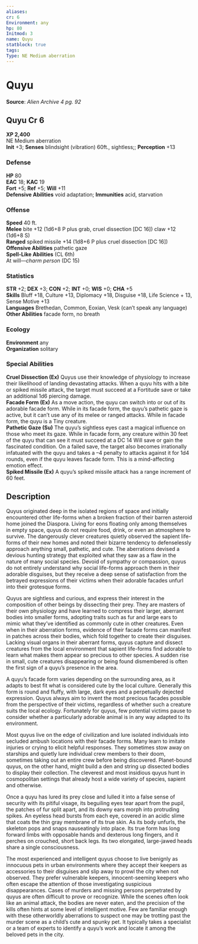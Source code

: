 ```yaml
---
aliases: 
cr: 6
Environment: any
hp: 80
Initmod: 3
name: Quyu
statblock: true
tags: 
Type: NE Medium aberration
---
```


# Quyu

**Source**:  _Alien Archive 4 pg. 92_

## Quyu Cr 6

**XP 2,400**  
NE Medium aberration  
**Init** +3; **Senses** blindsight (vibration) 60ft., sightless;; **Perception** +13  

### Defense

**HP** 80  
**EAC** 18; **KAC** 19  
**Fort** +5; **Ref** +5; **Will** +11  
**Defensive Abilities** void adaptation; **Immunities** acid, starvation  

### Offense

**Speed** 40 ft.  
**Melee** bite +12 (1d6+8 P plus grab, cruel dissection \[DC 16\]) claw +12 (1d6+8 S)  
**Ranged** spiked missile +14 (1d8+6 P plus cruel dissection \[DC 16\])  
**Offensive Abilities** pathetic gaze  
**Spell-Like Abilities** (CL 6th)  
At will—_charm person_ (DC 15)

### Statistics

**STR** +2; **DEX** +3; **CON** +2; **INT** +0; **WIS** +0; **CHA** +5  
**Skills** Bluff +18, Culture +13, Diplomacy +18, Disguise +18, Life Science + 13, Sense Motive +13  
**Languages** Brethedan, Common, Eoxian, Vesk (can’t speak any language)  
**Other Abilities** facade form, no breath

### Ecology

**Environment** any  
**Organization** solitary

### Special Abilities

**Cruel Dissection (Ex)** Quyus use their knowledge of physiology to increase their likelihood of landing devastating attacks. When a quyu hits with a bite or spiked missile attack, the target must succeed at a Fortitude save or take an additional 1d6 piercing damage.  
**Facade Form (Ex)** As a move action, the quyu can switch into or out of its adorable facade form. While in its facade form, the quyu’s pathetic gaze is active, but it can’t use any of its melee or ranged attacks. While in facade form, the quyu is a Tiny creature.  
**Pathetic Gaze (Su)** The quyu’s sightless eyes cast a magical influence on those who meet its gaze. While in facade form, any creature within 30 feet of the quyu that can see it must succeed at a DC 14 Will save or gain the fascinated condition. On a failed save, the target also becomes irrationally infatuated with the quyu and takes a –4 penalty to attacks against it for 1d4 rounds, even if the quyu leaves facade form. This is a mind-affecting emotion effect.  
**Spiked Missile (Ex)** A quyu’s spiked missile attack has a range increment of 60 feet.

## Description

Quyus originated deep in the isolated regions of space and initially encountered other life-forms when a broken fraction of their barren asteroid home joined the Diaspora. Living for eons floating only among themselves in empty space, quyus do not require food, drink, or even an atmosphere to survive. The dangerously clever creatures quietly observed the sapient life-forms of their new homes and noted their bizarre tendency to defenselessly approach anything small, pathetic, and cute. The aberrations devised a devious hunting strategy that exploited what they saw as a flaw in the nature of many social species. Devoid of sympathy or compassion, quyus do not entirely understand why social life-forms approach them in their adorable disguises, but they receive a deep sense of satisfaction from the betrayed expressions of their victims when their adorable facades unfurl into their grotesque forms.

Quyus are sightless and curious, and express their interest in the composition of other beings by dissecting their prey. They are masters of their own physiology and have learned to compress their larger, aberrant bodies into smaller forms, adopting traits such as fur and large ears to mimic what they’ve identified as commonly cute in other creatures. Even when in their aberration forms, evidence of their facade forms can manifest in patches across their bodies, which fold together to create their disguises. Lacking visual organs in their aberrant forms, quyus capture and dissect creatures from the local environment that sapient life-forms find adorable to learn what makes them appear so precious to other species. A sudden rise in small, cute creatures disappearing or being found dismembered is often the first sign of a quyu’s presence in the area.

A quyu’s facade form varies depending on the surrounding area, as it adapts to best fit what is considered cute by the local culture. Generally this form is round and fluffy, with large, dark eyes and a perpetually dejected expression. Quyus always aim to invent the most precious facades possible from the perspective of their victims, regardless of whether such a creature suits the local ecology. Fortunately for quyus, few potential victims pause to consider whether a particularly adorable animal is in any way adapted to its environment.

Most quyus live on the edge of civilization and lure isolated individuals into secluded ambush locations with their facade forms. Many learn to imitate injuries or crying to elicit helpful responses. They sometimes stow away on starships and quietly lure individual crew members to their doom, sometimes taking out an entire crew before being discovered. Planet-bound quyus, on the other hand, might build a den and string up dissected bodies to display their collection. The cleverest and most insidious quyus hunt in cosmopolitan settings that already host a wide variety of species, sapient and otherwise.

Once a quyu has lured its prey close and lulled it into a false sense of security with its pitiful visage, its beguiling eyes tear apart from the pupil, the patches of fur split apart, and its downy ears morph into protruding spikes. An eyeless head bursts from each eye, covered in an acidic slime that coats the thin gray membrane of its true skin. As its body unfurls, the skeleton pops and snaps nauseatingly into place. Its true form has long forward limbs with opposable hands and dexterous long fingers, and it perches on crouched, short back legs. Its two elongated, large-jawed heads share a single consciousness.

The most experienced and intelligent quyus choose to live benignly as innocuous pets in urban environments where they accept their keepers as accessories to their disguises and slip away to prowl the city when not observed. They prefer vulnerable keepers, innocent-seeming keepers who often escape the attention of those investigating suspicious disappearances. Cases of murders and missing persons perpetrated by quyus are often difficult to prove or recognize. While the scenes often look like an animal attack, the bodies are never eaten, and the precision of the kills often hints at some level of intelligent motive. Few are familiar enough with these otherworldly aberrations to suspect one may be trotting past the murder scene as a child’s cute and spunky pet. It typically takes a specialist or a team of experts to identify a quyu’s work and locate it among the beloved pets in the city.
